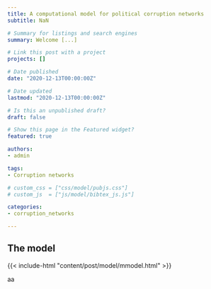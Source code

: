 ```yaml
---
title: A computational model for political corruption networks 
subtitle: NaN

# Summary for listings and search engines
summary: Welcome [...]

# Link this post with a project
projects: []

# Date published
date: "2020-12-13T00:00:00Z"

# Date updated
lastmod: "2020-12-13T00:00:00Z"

# Is this an unpublished draft?
draft: false

# Show this page in the Featured widget?
featured: true

authors:
- admin

tags:
- Corruption networks

# custom_css = ["css/model/pubjs.css"]
# custom_js  = ["js/model/bibtex_js.js"]

categories:
- corruption_networks

---
```


## The model 

<!-- <iframe width="100%" height="150" name="iframe" src="../model/html/mmodel.html"></iframe> -->

{{< include-html "content/post/model/mmodel.html" >}}

aa